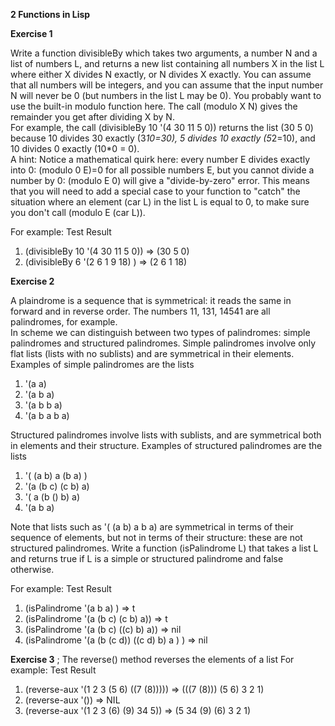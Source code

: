 **2 Functions in Lisp**

**Exercise 1**

Write a function divisibleBy which takes two arguments, a number N and a list of numbers L,  and returns a new list containing all numbers X in the list L where either X divides N exactly, or N divides X exactly.  You can assume that all numbers will be integers, and you can assume that the input  number N will never be 0 (but numbers in the list L may be 0).
You probably want to use the built-in modulo function here.  The call (modulo X N) gives the remainder you get after dividing X by N.  
For example, the call 
(divisibleBy 10 '(4 30 11 5 0)) 
returns the list  (30 5 0) because 10 divides 30 exactly  (3*10=30), 5 divides 10 exactly (5*2=10), and 10 divides 0 exactly (10*0 = 0).  
A hint:  Notice a mathematical quirk here:  every number E divides exactly into 0: (modulo 0 E)=0 for all possible numbers E, but you cannot divide a number by 0: (modulo E 0) will give a "divide-by-zero" error.   This means that you will need to add a special case to your function to "catch" the situation where an element (car L) in the list L is equal to 0, to make sure you don't call (modulo E (car L)).

For example:
Test	Result
1. (divisibleBy 10 '(4 30 11 5 0)) => (30 5 0)
2. (divisibleBy 6 '(2 6 1 9 18) ) =>	(2 6 1 18)

**Exercise 2**

A plaindrome is a sequence that is symmetrical: it reads the same in forward and in reverse order.  The numbers 11, 131, 14541 are all palindromes, for example.   
In scheme we can distinguish between two types of palindromes: simple palindromes and structured palindromes.   Simple palindromes involve only flat lists (lists with no sublists) and are symmetrical in their elements. Examples of simple palindromes are the lists
1.	 '(a a)
2. '(a b a) 
3.	'(a b b a)  
4.	'(a b a b a)

Structured palindromes involve lists with sublists, and are symmetrical both in elements and their structure.  Examples of structured palindromes are the lists
1.	'( (a b) a (b a) ) 
2.	  '(a (b c) (c b) a)
3.	 '( a (b () b) a)
4.	 '(a b a)

Note that lists such as '( (a b) a b a) are symmetrical in terms of their sequence of elements, but not in terms of their structure: these are not structured palindromes. Write a function (isPalindrome L) that takes a list L and returns true if L is a simple or structured palindrome and false otherwise.   


For example:
Test	Result
1. (isPalindrome '(a b a) ) => t	
2. (isPalindrome  '(a (b c) (c b) a)) => t
3. (isPalindrome  '(a (b c) ((c) b) a)) =>	nil
4. (isPalindrome '(a (b (c d)) ((c d) b) a ) ) => nil

**Exercise 3**
; The reverse() method reverses the elements of a list
For example:
Test Result
1. (reverse-aux '(1 2 3 (5 6) ((7 (8))))) => (((7 (8))) (5 6) 3 2 1)
2. (reverse-aux '()) => NIL
3. (reverse-aux '(1 2 3 (6) (9) 34 5)) => (5 34 (9) (6) 3 2 1)


